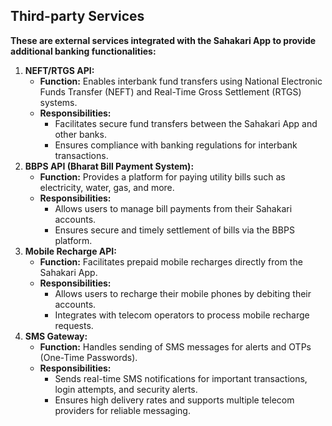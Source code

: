 ## Third-party Services

**These are external services integrated with the Sahakari App to provide additional banking functionalities:**

1. **NEFT/RTGS API:**
    * **Function:** Enables interbank fund transfers using National Electronic Funds Transfer (NEFT) and Real-Time Gross Settlement (RTGS) systems.
    * **Responsibilities:**
        * Facilitates secure fund transfers between the Sahakari App and other banks.
        * Ensures compliance with banking regulations for interbank transactions.
2. **BBPS API (Bharat Bill Payment System):**
    * **Function:** Provides a platform for paying utility bills such as electricity, water, gas, and more.
    * **Responsibilities:**
        * Allows users to manage bill payments from their Sahakari accounts.
        * Ensures secure and timely settlement of bills via the BBPS platform.
3. **Mobile Recharge API:**
    * **Function:** Facilitates prepaid mobile recharges directly from the Sahakari App.
    * **Responsibilities:**
        * Allows users to recharge their mobile phones by debiting their accounts.
        * Integrates with telecom operators to process mobile recharge requests.
4. **SMS Gateway:**
    * **Function:** Handles sending of SMS messages for alerts and OTPs (One-Time Passwords).
    * **Responsibilities:**
        * Sends real-time SMS notifications for important transactions, login attempts, and security alerts.
        * Ensures high delivery rates and supports multiple telecom providers for reliable messaging.